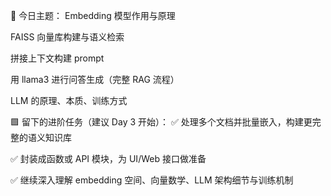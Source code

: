 📘 今日主题：
Embedding 模型作用与原理

FAISS 向量库构建与语义检索

拼接上下文构建 prompt

用 llama3 进行问答生成（完整 RAG 流程）

LLM 的原理、本质、训练方式

🟩 留下的进阶任务（建议 Day 3 开始）：
✅ 处理多个文档并批量嵌入，构建更完整的语义知识库

✅ 封装成函数或 API 模块，为 UI/Web 接口做准备

✅ 继续深入理解 embedding 空间、向量数学、LLM 架构细节与训练机制

